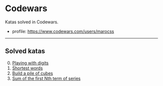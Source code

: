 # Codewars

Katas solved in Codewars.

- profile: https://www.codewars.com/users/marocss

---

## Solved katas

0. [Playing with digits](https://www.codewars.com/kata/5552101f47fc5178b1000050)
1. [Shortest words](https://www.codewars.com/kata/57cebe1dc6fdc20c57000ac9)
1. [Build a pile of cubes](https://www.codewars.com/kata/5592e3bd57b64d00f3000047)
1. [Sum of the first Nth term of series](https://www.codewars.com/kata/555eded1ad94b00403000071)

